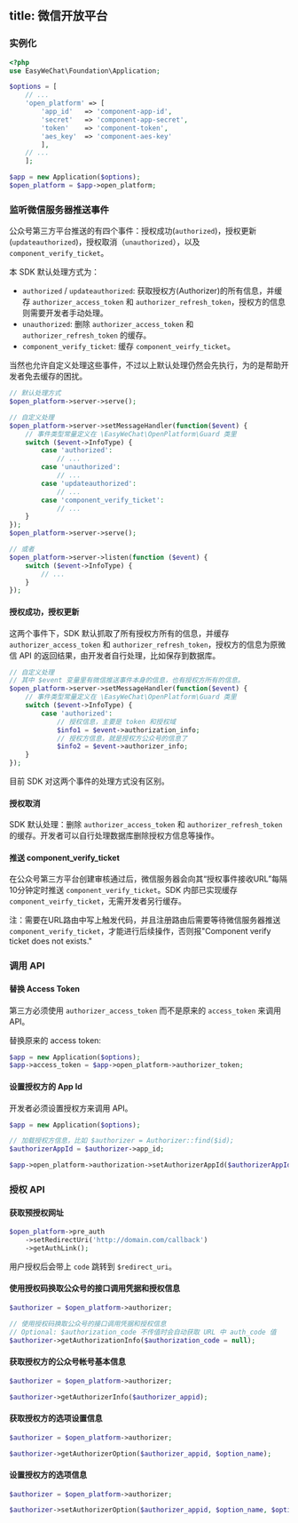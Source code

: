 title: 微信开放平台
---

### 实例化

```php
<?php
use EasyWeChat\Foundation\Application;

$options = [
    // ...
    'open_platform' => [
        'app_id'   => 'component-app-id',
        'secret'   => 'component-app-secret',
        'token'    => 'component-token',
        'aes_key'  => 'component-aes-key'
        ],
    // ...
    ];

$app = new Application($options);
$open_platform = $app->open_platform;
```

### 监听微信服务器推送事件

公众号第三方平台推送的有四个事件：授权成功(`authorized`)，授权更新(`updateauthorized`)，授权取消（`unauthorized`），以及 `component_verify_ticket`。

本 SDK 默认处理方式为：

- `authorized` / `updateauthorized`: 获取授权方(Authorizer)的所有信息，并缓存 `authorizer_access_token` 和 `authorizer_refresh_token`，授权方的信息则需要开发者手动处理。
- `unauthorized`: 删除 `authorizer_access_token` 和 `authorizer_refresh_token` 的缓存。
- `component_verify_ticket`: 缓存 `component_veirfy_ticket`。

当然也允许自定义处理这些事件，不过以上默认处理仍然会先执行，为的是帮助开发者免去缓存的困扰。

```php
// 默认处理方式
$open_platform->server->serve();

// 自定义处理
$open_platform->server->setMessageHandler(function($event) {
    // 事件类型常量定义在 \EasyWeChat\OpenPlatform\Guard 类里
    switch ($event->InfoType) {
        case 'authorized':
            // ...
        case 'unauthorized':
            // ...
        case 'updateauthorized':
            // ...
        case 'component_verify_ticket':
            // ...
    }
});
$open_platform->server->serve();

// 或者
$open_platform->server->listen(function ($event) {
    switch ($event->InfoType) {
        // ...
    }
});
```

#### 授权成功，授权更新

这两个事件下，SDK 默认抓取了所有授权方所有的信息，并缓存 `authorizer_access_token` 和 `authorizer_refresh_token`，授权方的信息为原微信 API 的返回结果，由开发者自行处理，比如保存到数据库。

```php
// 自定义处理
// 其中 $event 变量里有微信推送事件本身的信息，也有授权方所有的信息。
$open_platform->server->setMessageHandler(function($event) {
    // 事件类型常量定义在 \EasyWeChat\OpenPlatform\Guard 类里
    switch ($event->InfoType) {
        case 'authorized':
            // 授权信息，主要是 token 和授权域
            $info1 = $event->authorization_info;
            // 授权方信息，就是授权方公众号的信息了
            $info2 = $event->authorizer_info;
    }
});
```

目前 SDK 对这两个事件的处理方式没有区别。

#### 授权取消

SDK 默认处理：删除 `authorizer_access_token` 和 `authorizer_refresh_token` 的缓存。开发者可以自行处理数据库删除授权方信息等操作。

#### 推送 component_verify_ticket

在公众号第三方平台创建审核通过后，微信服务器会向其“授权事件接收URL”每隔10分钟定时推送 `component_verify_ticket`。SDK 内部已实现缓存 `component_veirfy_ticket`，无需开发者另行缓存。

注：需要在URL路由中写上触发代码，并且注册路由后需要等待微信服务器推送 `component_verify_ticket`，才能进行后续操作，否则报"Component verify ticket does not exists."

### 调用 API

#### 替换 Access Token

第三方必须使用 `authorizer_access_token` 而不是原来的 `access_token` 来调用 API。

替换原来的 access token:

```php
$app = new Application($options);
$app->access_token = $app->open_platform->authorizer_token;
```

#### 设置授权方的 App Id

开发者必须设置授权方来调用 API。

```php
$app = new Application($options);

// 加载授权方信息，比如 $authorizer = Authorizer::find($id);
$authorizerAppId = $authorizer->app_id;

$app->open_platform->authorization->setAuthorizerAppId($authorizerAppId);
```

### 授权 API

#### 获取预授权网址

```php
$open_platform->pre_auth
    ->setRedirectUri('http://domain.com/callback')
    ->getAuthLink();

```

用户授权后会带上 `code` 跳转到 `$redirect_uri`。

#### 使用授权码换取公众号的接口调用凭据和授权信息

```php
$authorizer = $open_platform->authorizer;

// 使用授权码换取公众号的接口调用凭据和授权信息
// Optional: $authorization_code 不传值时会自动获取 URL 中 auth_code 值
$authorizer->getAuthorizationInfo($authorization_code = null);
```

#### 获取授权方的公众号帐号基本信息

```php
$authorizer = $open_platform->authorizer;

$authorizer->getAuthorizerInfo($authorizer_appid);
```

#### 获取授权方的选项设置信息

```php
$authorizer = $open_platform->authorizer;

$authorizer->getAuthorizerOption($authorizer_appid, $option_name);
```

#### 设置授权方的选项信息

```php
$authorizer = $open_platform->authorizer;

$authorizer->setAuthorizerOption($authorizer_appid, $option_name, $option_value);
```
